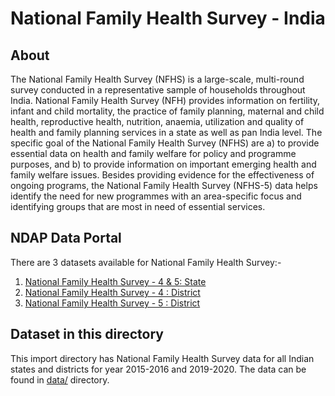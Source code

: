 # National Family Health Survey - India

## About
The National Family Health Survey (NFHS) is a large-scale, multi-round survey conducted in a representative sample of households throughout India. National Family Health Survey (NFH) provides information on fertility, infant and child mortality, the practice of family planning, maternal and child health, reproductive health, nutrition, anaemia, utilization and quality of health and family planning services in a state as well as pan India level. The specific goal of the National Family Health Survey (NFHS) are a) to provide essential data on health and family welfare for policy and programme purposes, and b) to provide information on important emerging health and family welfare issues. Besides providing evidence for the effectiveness of ongoing programs, the National Family Health Survey (NFHS-5) data helps identify the need for new programmes with an area-specific focus and identifying groups that are most in need of essential services.

## NDAP Data Portal
There are 3 datasets available for National Family Health Survey:-
1) [National Family Health Survey - 4 & 5: State](https://ndap.niti.gov.in/dataset/6821)
2) [National Family Health Survey - 4 : District](https://ndap.niti.gov.in/dataset/7034)
3) [National Family Health Survey - 5 : District](https://ndap.niti.gov.in/dataset/6822)

## Dataset in this directory
This import directory has National Family Health Survey data for all Indian states and districts for year 2015-2016 and 2019-2020. The data can be found in [data/](./data/) directory.
